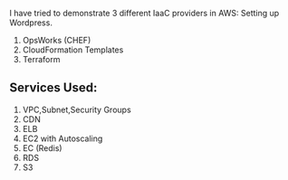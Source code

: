 
I have tried to demonstrate 3 different IaaC providers in AWS:
Setting up Wordpress.

1. OpsWorks (CHEF) 
2. CloudFormation Templates
3. Terraform

Services Used:  
--------------
1. VPC,Subnet,Security Groups
2. CDN
3. ELB
4. EC2 with Autoscaling
5. EC (Redis)
6. RDS
7. S3


